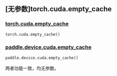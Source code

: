 ## [无参数]torch.cuda.empty_cache

### [torch.cuda.empty_cache](https://pytorch.org/docs/stable/generated/torch.cuda.empty_cache.html#torch.cuda.empty_cache)

```python
torch.cuda.empty_cache()
```

### [paddle.device.cuda.empty_cache](https://www.paddlepaddle.org.cn/documentation/docs/zh/develop/api/paddle/device/cuda/empty_cache_cn.html)

```python
paddle.device.cuda.empty_cache()
```

两者功能一致，均无参数。
